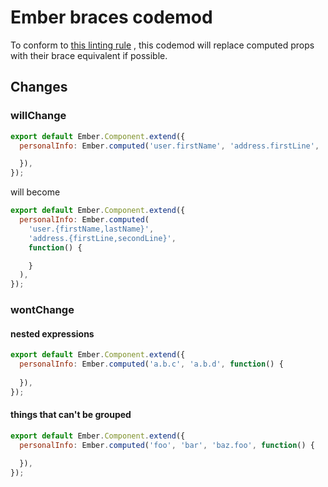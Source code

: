 # Ember braces codemod

To conform to [this linting rule](https://github.com/netguru/eslint-plugin-ember/blob/master/docs/rules/use-brace-expansion.md)
, this codemod will replace computed props with their brace equivalent if possible.

## Changes

### willChange

```js
export default Ember.Component.extend({
  personalInfo: Ember.computed('user.firstName', 'address.firstLine', 'user.lastName', 'address.secondLine', function() {

  }),
});
```

will become

```js
export default Ember.Component.extend({
  personalInfo: Ember.computed(
    'user.{firstName,lastName}',
    'address.{firstLine,secondLine}',
    function() {

    }
  ),
});
```
### wontChange

#### nested expressions

```js
export default Ember.Component.extend({
  personalInfo: Ember.computed('a.b.c', 'a.b.d', function() {
  
  }),
});
```
#### things that can't be grouped

```js
export default Ember.Component.extend({
  personalInfo: Ember.computed('foo', 'bar', 'baz.foo', function() {
  
  }),
});
